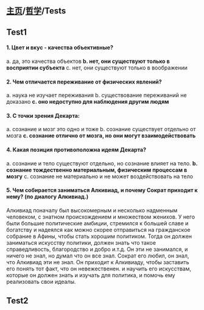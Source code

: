 ## [主页](../index.md)/[哲学](README.md)/Tests

## Test1

#### 1. Цвет и вкус - качества объективные?

a. да, это качества объектов
**b. нет, они существуют только в восприятии субъекта**
c. нет, они существуют только в воображении

#### 2. Чем отличается переживание от физических явлений?

a. наука не изучает переживания
b. существование переживаний не доказано
**c. оно недоступно для наблюдения другим людям**

#### 3. С точки зрения Декарта:

a. сознание и мозг это одно и тоже
b. сознание существует отдельно от мозга
**c. сознание отлично от мозга, но они могут взаимодействовать**

#### 4. Какая позиция противоположна идеям Декарта?

a. сознание и тело существуют отдельно, но сознание влияет на тело. 
**b. сознание тождественно материальным, физическим процессам в мозгу**
c. сознание не материально и не может воздействовать на тело

#### 5. Чем собирается заниматься Алкивиад, и почему Сократ приходит к нему? (по диалогу Алкивиад.)

Алкивиад поначалу был высокомерным и несколько надменным человеком, с знатном происхождением и множеством женихов. У него были большие политические амбиции, стремился к большей славе и богатству и надеялся как можно скорее отправиться на гражданское собрание в Афины, чтобы стать хорошим политиком. Тогда он должен заниматься искусству политики, должен знать что такое справедливость, благородство и добро и.т.д. Он эти не занимался, и ничего не знал, но думал что он все знал. Сократ его любил, он знал, что Алкивиад эти не знал. Он приходит к Алкивиаду, чтобы заставить его понять тот факт, что он невежественен. и научить его искусствам, которые он должен знать и изучать для политика, и помочь ему реализовать свои идеалы.

## Test2